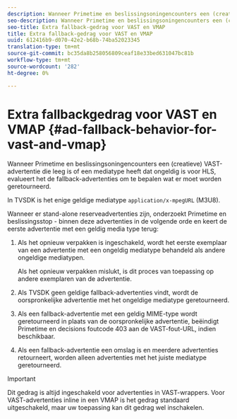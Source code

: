 ```yaml
---
description: Wanneer Primetime en beslissingsoningencounters een (creatieve) VAST-advertentie die leeg is of een mediatype heeft dat ongeldig is voor HLS, evalueert het de fallback-advertenties om te bepalen wat er moet worden geretourneerd.
seo-description: Wanneer Primetime en beslissingsoningencounters een (creatieve) VAST-advertentie die leeg is of een mediatype heeft dat ongeldig is voor HLS, evalueert het de fallback-advertenties om te bepalen wat er moet worden geretourneerd.
seo-title: Extra fallback-gedrag voor VAST en VMAP
title: Extra fallback-gedrag voor VAST en VMAP
uuid: 612416b9-d070-42e2-b68b-74ba52023345
translation-type: tm+mt
source-git-commit: bc35da8b258056809ceaf18e33bed631047bc81b
workflow-type: tm+mt
source-wordcount: '282'
ht-degree: 0%

---
```



# Extra fallbackgedrag voor VAST en VMAP {#ad-fallback-behavior-for-vast-and-vmap}

Wanneer Primetime en beslissingsoningencounters een (creatieve) VAST-advertentie die leeg is of een mediatype heeft dat ongeldig is voor HLS, evalueert het de fallback-advertenties om te bepalen wat er moet worden geretourneerd.

<!--<a id="section_9F60AF00CE9645848EAAF8C06A9E426B"></a>-->

In TVSDK is het enige geldige mediatype `application/x-mpegURL` (M3U8).

Wanneer er stand-alone reserveadvertenties zijn, onderzoekt Primetime en beslissingsstop - binnen deze advertenties in de volgende orde en keert de eerste advertentie met een geldig media type terug:

1. Als het opnieuw verpakken is ingeschakeld, wordt het eerste exemplaar van een advertentie met een ongeldig mediatype behandeld als andere ongeldige mediatypen.

   Als het opnieuw verpakken mislukt, is dit proces van toepassing op andere exemplaren van de advertentie.
1. Als TVSDK geen geldige fallback-advertenties vindt, wordt de oorspronkelijke advertentie met het ongeldige mediatype geretourneerd.
1. Als een fallback-advertentie met een geldig MIME-type wordt geretourneerd in plaats van de oorspronkelijke advertentie, beëindigt Primetime en decisions foutcode 403 aan de VAST-fout-URL, indien beschikbaar.
1. Als een fallback-advertentie een omslag is en meerdere advertenties retourneert, worden alleen advertenties met het juiste mediatype geretourneerd.

>[!IMPORTANT]
>
>Dit gedrag is altijd ingeschakeld voor advertenties in VAST-wrappers. Voor VAST-advertenties inline in een VMAP is het gedrag standaard uitgeschakeld, maar uw toepassing kan dit gedrag wel inschakelen.